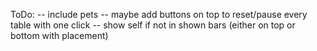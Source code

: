 ToDo: 
-- include pets
-- maybe add buttons on top to reset/pause every table with one click
-- show self if not in shown bars (either on top or bottom with placement)

